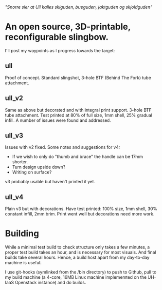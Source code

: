 *"Snorre sier at Ull kalles skiguden, bueguden, jaktguden og skjoldguden"*

# An open source, 3D-printable, reconfigurable slingbow. 

I'll post my waypoints as I progress towards the target:

## ull

Proof of concept. Standard slingshot, 3-hole BTF (Behind The Fork) tube attachment. 

## ull_v2

Same as above but decorated and with integral print support. 3-hole BTF tube attachment.
Test printed at 80% of full size, 1mm shell, 25% gradual infill. A number of issues were found and addressed.

## ull_v3 

Issues with v2 fixed. Some notes and suggestions for v4:
- If we wish to only do "thumb and brace" the handle can be 17mm shorter.
- Turn design upside down?
- Writing on surface?

v3 probably usable but haven't printed it yet. 


## ull_v4

Plain v3 but with decorations.
Have test printed: 100% size, 1mm shell, 30% constant infill, 2mm brim. 
Print went well but decorations need more work.

# Building

While a minimal test build to check structure only takes a few minutes, 
a proper test build takes an hour, and is necessary for most visuals.
And final builds take several hours. Hence, a build host apart from my 
day-to-day machine is useful.

I use git-hooks (symlinked from the /bin directory) to push to Github, 
pull to my build machine (a 4-core, 16MB Linux machine implememted on the 
UH-IaaS Openstack instance) and do builds. 

